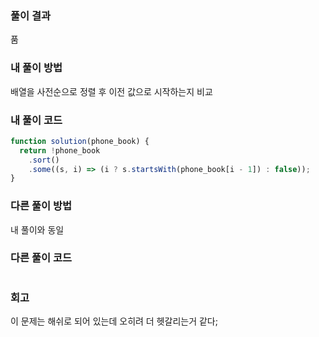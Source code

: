 ### 풀이 결과

품

### 내 풀이 방법

배열을 사전순으로 정렬 후 이전 값으로 시작하는지 비교

### 내 풀이 코드

```js
function solution(phone_book) {
  return !phone_book
    .sort()
    .some((s, i) => (i ? s.startsWith(phone_book[i - 1]) : false));
}
```

### 다른 풀이 방법

내 풀이와 동일

### 다른 풀이 코드

```js

```

### 회고

이 문제는 해쉬로 되어 있는데 오히려 더 헷갈리는거 같다;
